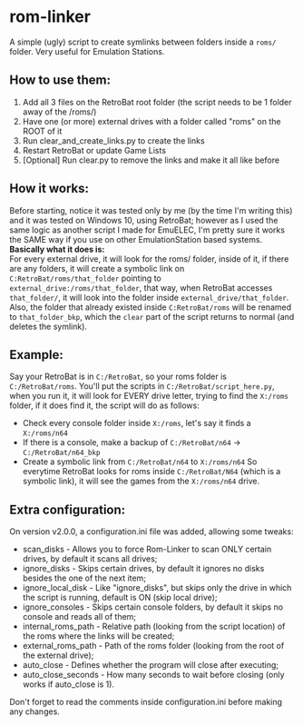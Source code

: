 # rom-linker
A simple (ugly) script to create symlinks between folders inside a `roms/` folder. Very useful for Emulation Stations.

## How to use them:
1) Add all 3 files on the RetroBat root folder (the script needs to be 1 folder away of the /roms/)
2) Have one (or more) external drives with a folder called "roms" on the ROOT of it
3) Run clear_and_create_links.py to create the links
4) Restart RetroBat or update Game Lists
5) [Optional] Run clear.py to remove the links and make it all like before

## How it works:
Before starting, notice it was tested only by me (by the time I'm writing this) and it was tested on Windows 10, using RetroBat; however as I used the same logic as another script I made for EmuELEC, I'm pretty sure it works the SAME way if you use on other EmulationStation based systems.  
**Basically what it does is:**  
For every external drive, it will look for the roms/ folder, inside of it, if there are any folders, it will create a symbolic link on `C:RetroBat/roms/that_folder` pointing to `external_drive:/roms/that_folder`, that way, when RetroBat accesses `that_folder/`, it will look into the folder inside `external_drive/that_folder`.  
Also, the folder that already existed inside `C:RetroBat/roms` will be renamed to `that_folder_bkp`, which the `clear` part of the script returns to normal (and deletes the symlink).  

## Example:
Say your RetroBat is in `C:/RetroBat`, so your roms folder is `C:/RetroBat/roms`.
You'll put the scripts in `C:/RetroBat/script_here.py`, when you run it, it will look for EVERY drive letter, trying to find the `X:/roms` folder, if it does find it, the script will do as follows:
- Check every console folder inside `X:/roms`, let's say it finds a `X:/roms/n64`
- If there is a console, make a backup of `C:/RetroBat/n64` -> `C:/RetroBat/n64_bkp`
- Create a symbolic link from `C:/RetroBat/n64` to `X:/roms/n64`
So everytime RetroBat looks for roms inside `C:/RetroBat/N64` (which is a symbolic link), it will see the games from the `X:/roms/n64` drive.

## Extra configuration:
On version v2.0.0, a configuration.ini file was added, allowing some tweaks:
- scan_disks - Allows you to force Rom-Linker to scan ONLY certain drives, by default it scans all drives;
- ignore_disks - Skips certain drives, by default it ignores no disks besides the one of the next item;
- ignore_local_disk - Like "ignore_disks", but skips only the drive in which the script is running, default is ON (skip local drive);
- ignore_consoles - Skips certain console folders, by default it skips no console and reads all of them;
- internal_roms_path - Relative path (looking from the script location) of the roms where the links will be created;
- external_roms_path - Path of the roms folder (looking from the root of the external drive);
- auto_close - Defines whether the program will close after executing;
- auto_close_seconds - How many seconds to wait before closing (only works if auto_close is 1).

Don't forget to read the comments inside configuration.ini before making any changes.